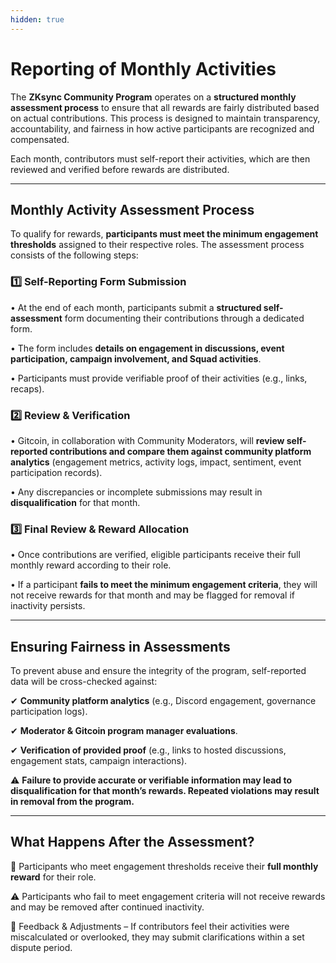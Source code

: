 ```yaml
---
hidden: true
---
```


# Reporting of Monthly Activities

The **ZKsync Community Program** operates on a **structured monthly assessment process** to ensure that all rewards are fairly distributed based on actual contributions. This process is designed to maintain transparency, accountability, and fairness in how active participants are recognized and compensated.

Each month, contributors must self-report their activities, which are then reviewed and verified before rewards are distributed.

***

## Monthly Activity Assessment Process

To qualify for rewards, **participants must meet the minimum engagement thresholds** assigned to their respective roles. The assessment process consists of the following steps:

### 1️⃣ Self-Reporting Form Submission

• At the end of each month, participants submit a **structured self-assessment** form documenting their contributions through a dedicated form.

• The form includes **details on engagement in discussions, event participation, campaign involvement, and Squad activities**.

• Participants must provide verifiable proof of their activities (e.g., links, recaps).

### 2️⃣ Review & Verification

• Gitcoin, in collaboration with Community Moderators, will **review self-reported contributions and compare them against community platform analytics** (engagement metrics, activity logs, impact, sentiment, event participation records).

• Any discrepancies or incomplete submissions may result in **disqualification** for that month.

### 3️⃣ Final Review & Reward Allocation

• Once contributions are verified, eligible participants receive their full monthly reward according to their role.

• If a participant **fails to meet the minimum engagement criteria**, they will not receive rewards for that month and may be flagged for removal if inactivity persists.

***

## Ensuring Fairness in Assessments

To prevent abuse and ensure the integrity of the program, self-reported data will be cross-checked against:

✔ **Community platform analytics** (e.g., Discord engagement, governance participation logs).

✔ **Moderator & Gitcoin program manager evaluations**.

✔ **Verification of provided proof** (e.g., links to hosted discussions, engagement stats, campaign interactions).



⚠ **Failure to provide accurate or verifiable information may lead to disqualification for that month’s rewards. Repeated violations may result in removal from the program.**

***

## What Happens After the Assessment?

📢 Participants who meet engagement thresholds receive their **full monthly reward** for their role.

⚠ Participants who fail to meet engagement criteria will not receive rewards and may be removed after continued inactivity.

🔄 Feedback & Adjustments – If contributors feel their activities were miscalculated or overlooked, they may submit clarifications within a set dispute period.
